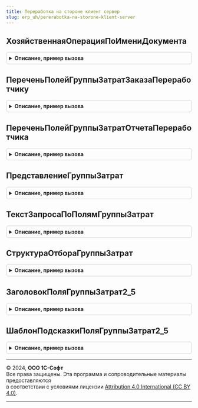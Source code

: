 ```yaml
---
title: Переработка на стороне клиент сервер
slug: erp_uh/pererabotka-na-storone-klient-server
---
```



## ХозяйственнаяОперацияПоИмениДокумента
<details style="margin: 1em 0; padding: 0.5em; border: 1px solid #ccc; border-radius: 6px;">

<summary style="font-weight: bold; cursor: pointer;">Описание, пример вызова</summary>

```bsl

// Возвращает хозяйственную операцию по имени документа
//
// Параметры:
//  ИмяДокумента - Строка -
//
// Возвращаемое значение:
//  ПеречислениеСсылка.ХозяйственныеОперации -
//
Функция ХозяйственнаяОперацияПоИмениДокумента(ИмяДокумента) Экспорт
```

Пример вызова
```bsl
Результат = ПереработкаНаСторонеКлиентСервер.ХозяйственнаяОперацияПоИмениДокумента(ИмяДокумента) 
```
</details>

## ПереченьПолейГруппыЗатратЗаказаПереработчику
<details style="margin: 1em 0; padding: 0.5em; border: 1px solid #ccc; border-radius: 6px;">

<summary style="font-weight: bold; cursor: pointer;">Описание, пример вызова</summary>

```bsl

// Возвращает перечень полей, идентифицирующих группу затрат.
//	Параметры:
//		ГруппировкаЗатрат - ПеречислениеСсылка.ГруппировкиЗатратВЗаказеПереработчику - тип группировки затрат.
//	Возвращаемое значение:
//		СписокЗначений - перечень полей, идентифицирующих группу затрат.
//
Функция ПереченьПолейГруппыЗатратЗаказаПереработчику(ГруппировкаЗатрат) Экспорт
```

Пример вызова
```bsl
Результат = ПереработкаНаСторонеКлиентСервер.ПереченьПолейГруппыЗатратЗаказаПереработчику(ГруппировкаЗатрат) 
```
</details>

## ПереченьПолейГруппыЗатратОтчетаПереработчика
<details style="margin: 1em 0; padding: 0.5em; border: 1px solid #ccc; border-radius: 6px;">

<summary style="font-weight: bold; cursor: pointer;">Описание, пример вызова</summary>

```bsl

// Возвращает перечень полей, идентифицирующих группу затрат.
//	Параметры:
//		ГруппировкаЗатрат - ПеречислениеСсылка.ГруппировкиЗатратВЗаказеПереработчику - тип группировки затрат.
//	Возвращаемое значение:
//		СписокЗначений - перечень полей, идентифицирующих группу затрат.
//
Функция ПереченьПолейГруппыЗатратОтчетаПереработчика(ГруппировкаЗатрат) Экспорт
```

Пример вызова
```bsl
Результат = ПереработкаНаСторонеКлиентСервер.ПереченьПолейГруппыЗатратОтчетаПереработчика(ГруппировкаЗатрат) 
```
</details>

## ПредставлениеГруппыЗатрат
<details style="margin: 1em 0; padding: 0.5em; border: 1px solid #ccc; border-radius: 6px;">

<summary style="font-weight: bold; cursor: pointer;">Описание, пример вызова</summary>

```bsl

// Представление группы затрат
//
// Параметры:
// 	Группа - Структура - описание группы затрат
// 	ПоляГруппыЗатрат - СписокЗначений - список полей группы затрат
// Возвращаемое значение:
// 	Строка
Функция ПредставлениеГруппыЗатрат(Группа, ПоляГруппыЗатрат) Экспорт
```

Пример вызова
```bsl
Результат = ПереработкаНаСторонеКлиентСервер.ПредставлениеГруппыЗатрат(Группа, ПоляГруппыЗатрат) 
```
</details>

## ТекстЗапросаПоПолямГруппыЗатрат
<details style="margin: 1em 0; padding: 0.5em; border: 1px solid #ccc; border-radius: 6px;">

<summary style="font-weight: bold; cursor: pointer;">Описание, пример вызова</summary>

```bsl

// Возвращает строку, содержащую перечень путей получения идентифицирующих группу затрат полей.
//	Параметры:
//		ИмяТаблицы - Строка - имя источника получения идентифицирующих группу затрат полей.
//		СписокПолей - СписокЗначений - перечень полей, идентифицирующих группу затрат.
//	Возвращаемое значение:
//		Строка - строка, содержащая перечень путей получения идентифицирующих группу затрат полей.
//
Функция ТекстЗапросаПоПолямГруппыЗатрат(ИмяТаблицы, СписокПолей) Экспорт
```

Пример вызова
```bsl
Результат = ПереработкаНаСторонеКлиентСервер.ТекстЗапросаПоПолямГруппыЗатрат(ИмяТаблицы, СписокПолей) 
```
</details>

## СтруктураОтбораГруппыЗатрат
<details style="margin: 1em 0; padding: 0.5em; border: 1px solid #ccc; border-radius: 6px;">

<summary style="font-weight: bold; cursor: pointer;">Описание, пример вызова</summary>

```bsl

// Возвращает структуру, содержащую перечень идентифицирующих группу затрат полей.
//	Параметры:
//		СписокПолей - СписокЗначений - перечень полей, идентифицирующих группу затрат.
//	Возвращаемое значение:
//		Структура - структура, содержащая перечень идентифицирующих группу затрат полей.
//
Функция СтруктураОтбораГруппыЗатрат(СписокПолей) Экспорт
```

Пример вызова
```bsl
Результат = ПереработкаНаСторонеКлиентСервер.СтруктураОтбораГруппыЗатрат(СписокПолей) 
```
</details>

## ЗаголовокПоляГруппыЗатрат2_5
<details style="margin: 1em 0; padding: 0.5em; border: 1px solid #ccc; border-radius: 6px;">

<summary style="font-weight: bold; cursor: pointer;">Описание, пример вызова</summary>

```bsl


// Получает заголовок поля группы затрат
//
// Параметры:
// 	ПоляГруппыЗатрат - СписокЗначений
// Возвращаемое значение:
// 	Строка
Функция ЗаголовокПоляГруппыЗатрат2_5(ПоляГруппыЗатрат) Экспорт
```

Пример вызова
```bsl
Результат = ПереработкаНаСторонеКлиентСервер.ЗаголовокПоляГруппыЗатрат2_5(ПоляГруппыЗатрат) 
```
</details>

## ШаблонПодсказкиПоляГруппыЗатрат2_5
<details style="margin: 1em 0; padding: 0.5em; border: 1px solid #ccc; border-radius: 6px;">

<summary style="font-weight: bold; cursor: pointer;">Описание, пример вызова</summary>

```bsl

// Описание
//
// Параметры:
// 	ГруппировкаЗатрат - ПеречислениеСсылка.ГруппировкиЗатратВЗаказеПереработчику
// Возвращаемое значение:
// 	Строка
Функция ШаблонПодсказкиПоляГруппыЗатрат2_5(ГруппировкаЗатрат) Экспорт
```

Пример вызова
```bsl
Результат = ПереработкаНаСторонеКлиентСервер.ШаблонПодсказкиПоляГруппыЗатрат2_5(ГруппировкаЗатрат) 
```
</details>

---

© 2024, **ООО 1С-Софт**  
Все права защищены. Эта программа и сопроводительные материалы предоставляются  
в соответствии с условиями лицензии [Attribution 4.0 International (CC BY 4.0)](https://creativecommons.org/licenses/by/4.0/legalcode).

---
